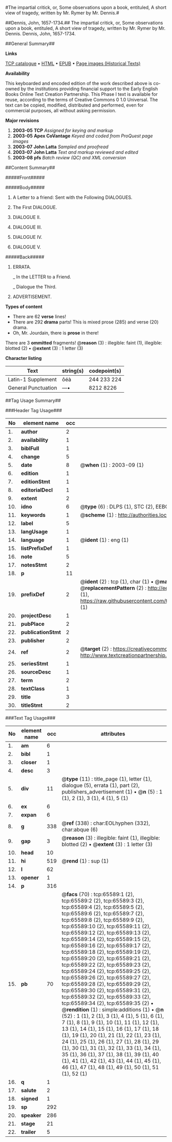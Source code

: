 #The impartial critick, or, Some observations upon a book, entituled, A short view of tragedy, written by Mr. Rymer by Mr. Dennis.#

##Dennis, John, 1657-1734.##
The impartial critick, or, Some observations upon a book, entituled, A short view of tragedy, written by Mr. Rymer by Mr. Dennis.
Dennis, John, 1657-1734.

##General Summary##

**Links**

[TCP catalogue](http://www.ota.ox.ac.uk/tcp/)  • 
[HTML](http://tei.it.ox.ac.uk/tcp/Texts-HTML/free/A35/A35669.html)  • 
[EPUB](http://tei.it.ox.ac.uk/tcp/Texts-EPUB/free/A35/A35669.epub) • 
[Page images (Historical Texts)](https://data.historicaltexts.jisc.ac.uk/view?pubId=eebo-12677113e&pageId=eebo-12677113e-65589-1)

**Availability**

This keyboarded and encoded edition of the
	       work described above is co-owned by the institutions
	       providing financial support to the Early English Books
	       Online Text Creation Partnership. This Phase I text is
	       available for reuse, according to the terms of Creative
	       Commons 0 1.0 Universal. The text can be copied,
	       modified, distributed and performed, even for
	       commercial purposes, all without asking permission.

**Major revisions**

1. __2003-05__ __TCP__ *Assigned for keying and markup*
1. __2003-05__ __Apex CoVantage__ *Keyed and coded from ProQuest page images*
1. __2003-07__ __John Latta__ *Sampled and proofread*
1. __2003-07__ __John Latta__ *Text and markup reviewed and edited*
1. __2003-08__ __pfs__ *Batch review (QC) and XML conversion*

##Content Summary##

#####Front#####

#####Body#####

1. A Letter to a friend: Sent with the Following DIALOGUES.

1. The First DIALOGUE.

1. DIALOGUE II.

1. DIALOGUE III.

1. DIALOGUE IV.

1. DIALOGUE V.

#####Back#####

1. ERRATA.

    _ In the LETTER to a Friend.

    _ Dialogue the Third.

1. ADVERTISEMENT.

**Types of content**

  * There are 62 **verse** lines!
  * There are 292 **drama** parts! This is mixed prose (285) and verse (20) drama.
  * Oh, Mr. Jourdain, there is **prose** in there!

There are 3 **ommitted** fragments! 
 @__reason__ (3) : illegible: faint (1), illegible: blotted (2)  •  @__extent__ (3) : 1 letter (3)

**Character listing**


|Text|string(s)|codepoint(s)|
|---|---|---|
|Latin-1 Supplement|ôéà|244 233 224|
|General Punctuation|—•|8212 8226|

##Tag Usage Summary##

###Header Tag Usage###

|No|element name|occ|attributes|
|---|---|---|---|
|1.|__author__|2||
|2.|__availability__|1||
|3.|__biblFull__|1||
|4.|__change__|5||
|5.|__date__|8| @__when__ (1) : 2003-09 (1)|
|6.|__edition__|1||
|7.|__editionStmt__|1||
|8.|__editorialDecl__|1||
|9.|__extent__|2||
|10.|__idno__|6| @__type__ (6) : DLPS (1), STC (2), EEBO-CITATION (1), OCLC (1), VID (1)|
|11.|__keywords__|1| @__scheme__ (1) : http://authorities.loc.gov/ (1)|
|12.|__label__|5||
|13.|__langUsage__|1||
|14.|__language__|1| @__ident__ (1) : eng (1)|
|15.|__listPrefixDef__|1||
|16.|__note__|5||
|17.|__notesStmt__|2||
|18.|__p__|11||
|19.|__prefixDef__|2| @__ident__ (2) : tcp (1), char (1)  •  @__matchPattern__ (2) : ([0-9\-]+):([0-9IVX]+) (1), (.+) (1)  •  @__replacementPattern__ (2) : http://eebo.chadwyck.com/downloadtiff?vid=$1&page=$2 (1), https://raw.githubusercontent.com/textcreationpartnership/Texts/master/tcpchars.xml#$1 (1)|
|20.|__projectDesc__|1||
|21.|__pubPlace__|2||
|22.|__publicationStmt__|2||
|23.|__publisher__|2||
|24.|__ref__|2| @__target__ (2) : https://creativecommons.org/publicdomain/zero/1.0/ (1), http://www.textcreationpartnership.org/docs/. (1)|
|25.|__seriesStmt__|1||
|26.|__sourceDesc__|1||
|27.|__term__|2||
|28.|__textClass__|1||
|29.|__title__|3||
|30.|__titleStmt__|2||


###Text Tag Usage###

|No|element name|occ|attributes|
|---|---|---|---|
|1.|__am__|6||
|2.|__bibl__|1||
|3.|__closer__|1||
|4.|__desc__|3||
|5.|__div__|11| @__type__ (11) : title_page (1), letter (1), dialogue (5), errata (1), part (2), publishers_advertisement (1)  •  @__n__ (5) : 1 (1), 2 (1), 3 (1), 4 (1), 5 (1)|
|6.|__ex__|6||
|7.|__expan__|6||
|8.|__g__|338| @__ref__ (338) : char:EOLhyphen (332), char:abque (6)|
|9.|__gap__|3| @__reason__ (3) : illegible: faint (1), illegible: blotted (2)  •  @__extent__ (3) : 1 letter (3)|
|10.|__head__|10||
|11.|__hi__|519| @__rend__ (1) : sup (1)|
|12.|__l__|62||
|13.|__opener__|1||
|14.|__p__|316||
|15.|__pb__|70| @__facs__ (70) : tcp:65589:1 (2), tcp:65589:2 (2), tcp:65589:3 (2), tcp:65589:4 (2), tcp:65589:5 (2), tcp:65589:6 (2), tcp:65589:7 (2), tcp:65589:8 (2), tcp:65589:9 (2), tcp:65589:10 (2), tcp:65589:11 (2), tcp:65589:12 (2), tcp:65589:13 (2), tcp:65589:14 (2), tcp:65589:15 (2), tcp:65589:16 (2), tcp:65589:17 (2), tcp:65589:18 (2), tcp:65589:19 (2), tcp:65589:20 (2), tcp:65589:21 (2), tcp:65589:22 (2), tcp:65589:23 (2), tcp:65589:24 (2), tcp:65589:25 (2), tcp:65589:26 (2), tcp:65589:27 (2), tcp:65589:28 (2), tcp:65589:29 (2), tcp:65589:30 (2), tcp:65589:31 (2), tcp:65589:32 (2), tcp:65589:33 (2), tcp:65589:34 (2), tcp:65589:35 (2)  •  @__rendition__ (1) : simple:additions (1)  •  @__n__ (52) : 1 (1), 2 (1), 3 (1), 4 (1), 5 (1), 6 (1), 7 (1), 8 (1), 9 (1), 10 (1), 11 (1), 12 (1), 13 (1), 14 (1), 15 (1), 16 (1), 17 (1), 18 (1), 19 (1), 20 (1), 21 (1), 22 (1), 23 (1), 24 (1), 25 (1), 26 (1), 27 (1), 28 (1), 29 (1), 30 (1), 31 (1), 32 (1), 33 (1), 34 (1), 35 (1), 36 (1), 37 (1), 38 (1), 39 (1), 40 (1), 41 (1), 42 (1), 43 (1), 44 (1), 45 (1), 46 (1), 47 (1), 48 (1), 49 (1), 50 (1), 51 (1), 52 (1)|
|16.|__q__|1||
|17.|__salute__|2||
|18.|__signed__|1||
|19.|__sp__|292||
|20.|__speaker__|286||
|21.|__stage__|21||
|22.|__trailer__|5||
